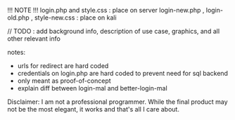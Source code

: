 !!! NOTE !!!
login.php and style.css : place on server
login-new.php , login-old.php , style-new.css : place on kali



// TODO : add background info, description of use case, graphics, and all other relevant info

notes: 
- urls for redirect are hard coded
- credentials on login.php are hard coded to prevent need for sql backend
- only meant as proof-of-concept
- explain diff between login-mal and better-login-mal

Disclaimer: I am not a professional programmer. While the final product may not be the most elegant, it works and that's all I care about. 
